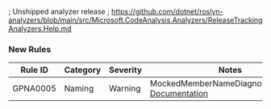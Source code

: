 ﻿; Unshipped analyzer release
; https://github.com/dotnet/roslyn-analyzers/blob/main/src/Microsoft.CodeAnalysis.Analyzers/ReleaseTrackingAnalyzers.Help.md

### New Rules

Rule ID | Category | Severity | Notes
--------|----------|----------|-------
GPNA0005 | Naming | Warning | MockedMemberNameDiagnosticAnalyzer, [Documentation](https://github.com/gpetrou/GP.NamingAnalyzers/tree/main/docs/GPNA0005.md)